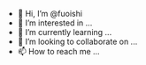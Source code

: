 - 👋 Hi, I’m @fuoishi
- 👀 I’m interested in ...
- 🌱 I’m currently learning ...
- 💞️ I’m looking to collaborate on ...
- 📫 How to reach me ...

<!---
fuoishi/fuoishi is a ✨ special ✨ repository because its `README.md` (this file) appears on your GitHub profile.
You can click the Preview link to take a look at your changes.
--->
